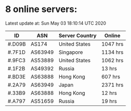 # 8 online servers:

Latest update at: Sun May 03 18:10:14 UTC 2020

| ID | ASN | Server Country | Online |
| -- | --- | -------------- | ------ |
| #.D09B | AS174 | United States | 1047 hrs |
| #.7F1D | AS63949 | Singapore | 1134 hrs |
| #.9FC3 | AS53889 | United States | 1062 hrs |
| #.1F2B | AS49392 | Russia | 13 hrs |
| #.BD3E | AS63888 | Hong Kong | 607 hrs |
| #.2A79 | AS63949 | Japan | 2371 hrs |
| #.33B9 | AS63888 | Hong Kong | 12 hrs |
| #.A797 | AS51659 | Russia | 19 hrs |

